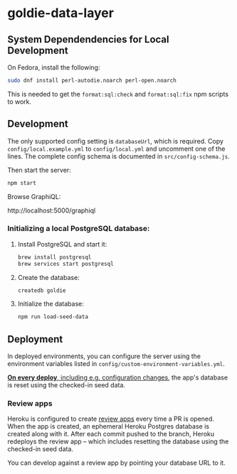 # goldie-data-layer

## System Dependendencies for Local Development

On Fedora, install the following:

```sh
sudo dnf install perl-autodie.noarch perl-open.noarch
```

This is needed to get the `format:sql:check` and `format:sql:fix` npm scripts
to work.

## Development

The only supported config setting is `databaseUrl`, which is required. Copy
`config/local.example.yml` to `config/local.yml` and uncomment one of the
lines. The complete config schema is documented in `src/config-schema.js`.

Then start the server:

```sh
npm start
```

Browse GraphiQL:

http://localhost:5000/graphiql

### Initializing a local PostgreSQL database:

1. Install PostgreSQL and start it:
    ```sh
    brew install postgresql
    brew services start postgresql
    ```

2. Create the database:
    ```sh
    createdb goldie
    ```

3. Initialize the database:
    ```sh
    npm run load-seed-data
    ```

## Deployment

In deployed environments, you can configure the server using the environment
variables listed in `config/custom-environment-variables.yml`.

[**On every deploy**, including e.g. configuration changes][when], the app's
database is reset using the checked-in seed data.

[when]: https://devcenter.heroku.com/articles/release-phase#when-does-the-release-command-run

### Review apps

Heroku is configured to create [review apps][] every time a PR is opened.
When the app is created, an ephemeral Heroku Postgres database is created
along with it. After each commit pushed to the branch, Heroku redeploys the
review app &ndash; which includes resetting the database using the checked-in
seed data.

You can develop against a review app by pointing your database URL to it.

[review apps]: https://devcenter.heroku.com/articles/github-integration-review-apps
